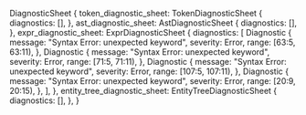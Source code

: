 DiagnosticSheet {
    token_diagnostic_sheet: TokenDiagnosticSheet {
        diagnostics: [],
    },
    ast_diagnostic_sheet: AstDiagnosticSheet {
        diagnostics: [],
    },
    expr_diagnostic_sheet: ExprDiagnosticSheet {
        diagnostics: [
            Diagnostic {
                message: "Syntax Error: unexpected keyword",
                severity: Error,
                range: [63:5, 63:11),
            },
            Diagnostic {
                message: "Syntax Error: unexpected keyword",
                severity: Error,
                range: [71:5, 71:11),
            },
            Diagnostic {
                message: "Syntax Error: unexpected keyword",
                severity: Error,
                range: [107:5, 107:11),
            },
            Diagnostic {
                message: "Syntax Error: unexpected keyword",
                severity: Error,
                range: [20:9, 20:15),
            },
        ],
    },
    entity_tree_diagnostic_sheet: EntityTreeDiagnosticSheet {
        diagnostics: [],
    },
}